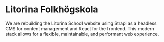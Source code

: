 # Litorina Folkhögskola
We are rebuilding the Litorina School website using Strapi as a headless CMS for content management and React for the frontend. This modern stack allows for a flexible, maintainable, and performant web experience.
